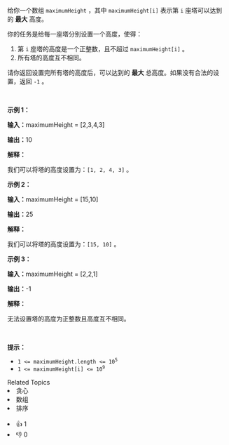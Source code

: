 <p>给你一个数组&nbsp;<code>maximumHeight</code>&nbsp;，其中&nbsp;<code>maximumHeight[i]</code>&nbsp;表示第 <code>i</code>&nbsp;座塔可以达到的 <strong>最大</strong>&nbsp;高度。</p>

<p>你的任务是给每一座塔分别设置一个高度，使得：</p>

<ol> 
 <li>第 <code>i</code>&nbsp;座塔的高度是一个正整数，且不超过&nbsp;<code>maximumHeight[i]</code>&nbsp;。</li> 
 <li>所有塔的高度互不相同。</li> 
</ol>

<p>请你返回设置完所有塔的高度后，可以达到的 <strong>最大</strong>&nbsp;总高度。如果没有合法的设置，返回 <code>-1</code>&nbsp;。</p>

<p>&nbsp;</p>

<p><strong class="example">示例 1：</strong></p>

<div class="example-block"> 
 <p><b>输入：</b>maximumHeight<span class="example-io"> = [2,3,4,3]</span></p> 
</div>

<p><span class="example-io"><b>输出：</b>10</span></p>

<p><strong>解释：</strong></p>

<p>我们可以将塔的高度设置为：<code>[1, 2, 4, 3]</code>&nbsp;。</p>

<p><strong class="example">示例 2：</strong></p>

<div class="example-block"> 
 <p><b>输入：</b>maximumHeight<span class="example-io"> = [15,10]</span></p> 
</div>

<p><span class="example-io"><b>输出：</b>25</span></p>

<p><strong>解释：</strong></p>

<p>我们可以将塔的高度设置为：<code>[15, 10]</code>&nbsp;。</p>

<p><strong class="example">示例 3：</strong></p>

<div class="example-block"> 
 <p><b>输入：</b>maximumHeight<span class="example-io"> = [2,2,1]</span></p> 
</div>

<p><span class="example-io"><b>输出：</b>-1</span></p>

<p><b>解释：</b></p>

<p>无法设置塔的高度为正整数且高度互不相同。</p>

<p>&nbsp;</p>

<p><strong>提示：</strong></p>

<ul> 
 <li><code>1 &lt;= maximumHeight.length&nbsp;&lt;= 10<sup>5</sup></code></li> 
 <li><code>1 &lt;= maximumHeight[i] &lt;= 10<sup>9</sup></code></li> 
</ul>

<div><div>Related Topics</div><div><li>贪心</li><li>数组</li><li>排序</li></div></div><br><div><li>👍 1</li><li>👎 0</li></div>